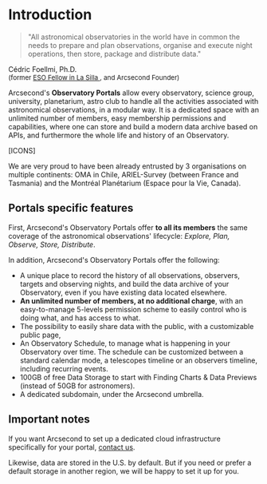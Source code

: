 # Introduction

> "All astronomical observatories in the world have in common the needs to prepare and plan
> observations, organise and execute night operations, then store, package and distribute data."

Cédric Foellmi, Ph.D.<br/>
<span style="font-size: small;">
(former
<a href="https://www.eso.org/sci/publications/messenger/archive/no.121-sep05/messenger-no121-69-69.pdf" target="_blank">
ESO Fellow in La Silla
</a>, and Arcsecond Founder)
</span>

Arcsecond's **Observatory Portals** allow every observatory, science
group, university, planetarium, astro club to handle all the activities associated with astronomical
observations, in a modular way. It is a dedicated space with an unlimited number of members, easy membership
permissions and capabilities, where one can store and build a modern data archive based on APIs, and furthermore the
whole life and history of an Observatory.

[ICONS]

We are very proud to have been already entrusted by 3 organisations on multiple continents: OMA in Chile, ARIEL-Survey
(between France and Tasmania) and the Montréal Planétarium (Espace pour la Vie, Canada).

## Portals specific features

First, Arcsecond's Observatory Portals offer **to all its members** the same coverage of the astronomical observations'
lifecycle: *Explore, Plan, Observe, Store, Distribute*.

In addition, Arcsecond's Observatory Portals offer the following:

- A unique place to record the history of all observations, observers, targets and observing nights, and build the data
  archive of your Observatory, even if you have existing data located elsewhere.
- **An unlimited number of members, at no additional charge**, with an easy-to-manage 5-levels permission scheme to
  easily control who is doing what, and has access to what.
- The possibility to easily share data with the public, with a customizable public page,
- An Observatory Schedule, to manage what is happening in your Observatory over time. The schedule can be customized
  between a standard calendar mode, a telescopes timeline or an observers timeline, including recurring
  events.
- 100GB of free Data Storage to start with Finding Charts & Data Previews (instead of 50GB for astronomers).
- A dedicated subdomain, under the Arcsecond umbrella.

## Important notes

If you want Arcsecond to set up a dedicated cloud infrastructure specifically for your
portal, <a href="mailto:team@arcsecond.io" target="_blank">contact us</a>.

Likewise, data are stored in the U.S. by default. But if you need or prefer a default storage in another region, we will
be happy to set it up for you.

